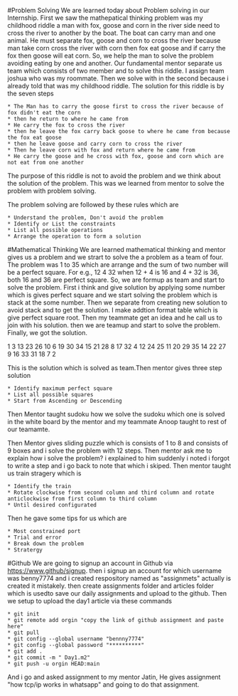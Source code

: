 #Problem Solving
We are learned today about Problem solving in our Internship. First we saw the mathepatical thinking problem was my childhood riddle a man with fox, goose and corn in the river side need to cross the river to another by the boat. The boat can carry man and one animal. He must separate fox, goose and corn to cross the river because man take corn cross the river with corn then fox eat goose and  if carry the fox then goose will eat corn. So, we help the man to solve the problem avoiding eating by one and another. Our fundamental mentor separate us team which consists of two member and to solve this riddle. I assign team joshua who was my roommate. Then we solve with in the second because i already told that was my childhood riddle. The solution for this riddle is by the seven steps
	
	* The Man has to carry the goose first to cross the river because of fox didn't eat the corn
	* then he return to where he came from
	* He carry the fox to cross the river
	* then he leave the fox carry back goose to where he came from because the fox eat goose 
	* then he leave goose and carry corn to cross the river
	* Then he leave corn with fox and return where he came from
	* He carry the goose and he cross with fox, goose and corn which are not eat from one another
The purpose of this riddle is not to avoid the problem and we think about the solution of the problem. This was we learned from mentor to solve the problem with problem solving.

The problem solving are followed by these rules which are

	* Understand the problem, Don't avoid the problem
	* Identify or List the constraints
	* List all possible operations 
	* Arrange the operation to form a solution

#Mathematical Thinking
We are learned mathematical thinking and mentor gives us a problem and we strart to solve the a problem as a team of four. The problem was 1 to 35 which are arrange and the sum of two number will be a perfect square. For e.g., 12 4 32 when 12 + 4 is 16 and 4 + 32 is 36, both 16 and 36 are perfect square. So, we are formup as team and start to solve the problem. First i think and give solution by applying some number which is gives perfect square and we start solving the problem which is stack at the some number. Then we separate from creating new solution to avoid stack and to get the solution. I make addtion format table which is give perfect square root. Then my teammate get an idea and he call us to join with his solution. then we are teamup and start to solve the problem. Finally, we got the solution.

1 3 13 23 26 10 6 19 30 34 15 21 28 8 17 32 4 12 24 25 11  20 29 35 14 22 27 9 16 33 31 18 7 2

This is the solution which is solved as team.Then mentor gives three step solution

	* Identify maximum perfect square
	* List all possible squares
	* Start from Ascending or Descending

Then Mentor taught sudoku how we solve the sudoku which one is solved in the white board by the mentor and my teammate Anoop taught to rest of our teamamte.

Then Mentor gives sliding puzzle which is consists of 1 to 8 and consists of 9 boxes and i solve the problem with 12 steps. Then mentor ask me to explain how i solve the problem? i explained to him suddenly i noted i forgot to write a step and i go back to note that which i skiped. Then mentor taught us train stragery which is

	* Identify the train
	* Rotate clockwise from second column and third column and rotate anticlockwise from first column to third column
	* Until desired configurated
Then he gave some tips for us which are

	* Most constrained port
	* Trial and error
	* Break down the problem
	* Stratergy
#Github
We are going to signup an account in Github via https://www.github/signup. then i signup an account for which username was benny7774 and i created respository named as "assignmets" actually is created it mistakely. then create assignments folder and articles folder which is usedto save our daily assignments and upload to the github. Then we setup to upload the day1 article via these commands

	* git init
	* git remote add orgin "copy the link of github assignment and paste here"
	* git pull 
	* git config --global username "bennny7774"
	* git config --global password "**********"
	* git add .
	* git commit -m " Day1.m2"
	* git push -u orgin HEAD:main
And i go and asked assignment to my mentor Jatin, He gives assignment "how tcp/ip works in whatsapp" and going to do that assignment.

